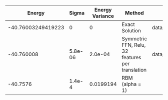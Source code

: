 |       Energy          |  Sigma          | Energy Variance  |  Method                                                          | Data repository                     |
| ----------------------| ----------------| -----------------|------------------------------------------------------------------|------------------------------------ |
|    -40.76003249419223 |  0              | 0                | Exact Solution                                                   | data/exact1d                        |
|    -40.760008         |  5.8e-06        | 2.0e-04          | Symmetric FFN, Relu, 32 features per translation                 | data/NQS/chain32P_32_1.mpack        |
|    -40.7576           |  1.4e-4         | 0.0199194        | RBM (alpha = 1)                                                  |                                     |
